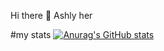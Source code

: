  Hi there 👋  Ashly her

 #my stats
 [![Anurag's GitHub stats](https://github-readme-stats.vercel.app/api?username=ashlyjose)](https://github.com/anuraghazra/github-readme-stats)


